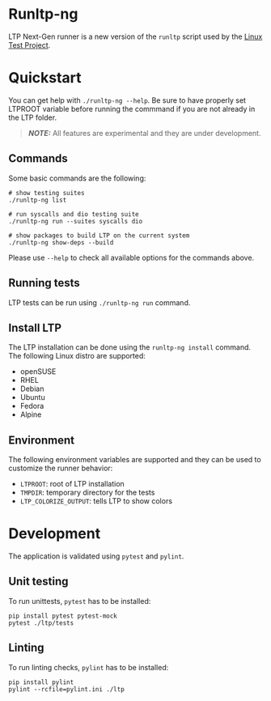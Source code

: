 Runltp-ng
=========

LTP Next-Gen runner is a new version of the `runltp` script used by the
[Linux Test Project](https://github.com/linux-test-project/ltp).

Quickstart
==========

You can get help with `./runltp-ng --help`.
Be sure to have properly set LTPROOT variable before running the commmand if you
are not already in the LTP folder.

> **_NOTE:_**  All features are experimental and they are under development.

Commands
--------

Some basic commands are the following:

    # show testing suites
    ./runltp-ng list

    # run syscalls and dio testing suite
    ./runltp-ng run --suites syscalls dio

    # show packages to build LTP on the current system
    ./runltp-ng show-deps --build

Please use `--help` to check all available options for the commands above.

Running tests
-------------

LTP tests can be run using `./runltp-ng run` command.

Install LTP
-----------

The LTP installation can be done using the `runltp-ng install` command.
The following Linux distro are supported:

- openSUSE
- RHEL
- Debian
- Ubuntu
- Fedora
- Alpine

Environment
-----------

The following environment variables are supported and they can be used to
customize the runner behavior:

- `LTPROOT`: root of LTP installation
- `TMPDIR`: temporary directory for the tests
- `LTP_COLORIZE_OUTPUT`: tells LTP to show colors

Development
===========

The application is validated using `pytest` and `pylint`.

Unit testing
------------

To run unittests, `pytest` has to be installed:

    pip install pytest pytest-mock
    pytest ./ltp/tests

Linting
-------

To run linting checks, `pylint` has to be installed:

    pip install pylint
    pylint --rcfile=pylint.ini ./ltp
